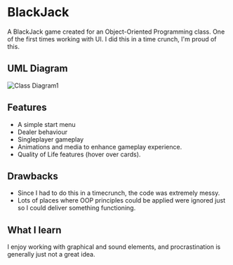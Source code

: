 # BlackJack
A BlackJack game created for an Object-Oriented Programming class. One of the first times working with UI. I did this in a time crunch, I'm proud of this.
## UML Diagram
![Class Diagram1](https://github.com/xiawi/BlackJack/assets/122159364/a610da92-d2e1-4ff1-96ce-3e0c020ef8c3)
## Features
- A simple start menu
- Dealer behaviour
- Singleplayer gameplay
- Animations and media to enhance gameplay experience.
- Quality of Life features (hover over cards).
## Drawbacks
- Since I had to do this in a timecrunch, the code was extremely messy.
- Lots of places where OOP principles could be applied were ignored just so I could deliver something functioning.
## What I learn
I enjoy working with graphical and sound elements, and procrastination is generally just not a great idea.
